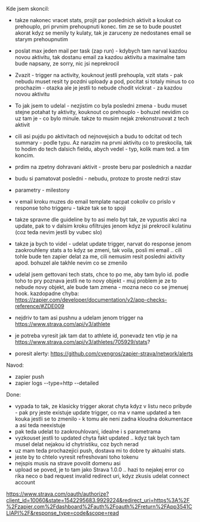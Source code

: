 Kde jsem skoncil:
 - takze nakonec vracet stats, projit par poslednich aktivit a koukat co prehouplo, pri prvnim prehoupnuti konec. tim ze se to bude poustet akorat kdyz se menily ty kulaty, tak je zaruceny ze nedostanes email se starym prehoupnutim
 - poslat max jeden mail per task (zap run) - kdybych tam narval kazdou novou aktivitu, tak dostanu email za kazdou aktivitu a maximalne tam bude napsany, ze sorry, nic jsi neprekrocil
 - Zvazit - trigger na activity, kouknout jestli prehoupla, vzit stats - pak nebudu muset resit ty pozdni uploady a pod, pocitat si totaly minus to co prochazim - otazka ale je jestli to nebude chodit vickrat - za kazdou novou aktivitu
 - To jak jsem to udelal - nezjistim co byla posledni zmena - budu muset stejne potahat ty aktivity, kouknout co prehouplo - bohuzel nevidim co uz tam je - co bylo minule. takze to musim nejak zrekonstruovat z tech aktivit
  - cili asi pujdu po aktivitach od nejnovejsich a budu to odcitat od tech summary - podle typu. Az narazim na prvni aktivitu co to preskocila, tak to hodim do tech dalsich fieldu, abych vedel - typ, kolik mam ted. a tim koncim.
  - prdim na zpetny dohravani aktivit - proste beru par poslednich a nazdar
  - budu si pamatovat posledni - nebudu, protoze to proste nedrzi stav
 
 - parametry - milestony
 - v email kroku muzes do email template nacpat cokoliv co prislo v response toho triggeru - takze tak se to spoji
 - takze spravne dle guideline by to asi melo byt tak, ze vypustis akci na update, pak to v dalsim kroku ofiltrujes jenom kdyz jsi prekrocil kulatinu (coz teda nevim jestli by vubec slo)
 - takze ja bych to videl - udelat update trigger, narvat do response jenom zaokrouhleny stats a to kdyz se zmeni, tak voila, posli mi email .. cili tohle bude ten zapier delat za me, cili nemusim resit posledni aktivity apod. bohuzel ale takhle nevim co se zmenilo

 - udelal jsem gettovani tech stats, chce to po me, aby tam bylo id. podle toho to pry poznava jestli ne to novy objekt - muj problem je ze to nebude novy objekt, ale bude tam zmena - mozna neco co se jmenuej hook. kazdopadne chyba: https://zapier.com/developer/documentation/v2/app-checks-reference/#ZDE009
 - nejdriv to tam asi pushnu a udelam jenom trigger na https://www.strava.com/api/v3/athlete 
 - je potreba vyresit jak tam dat to athlete id, ponevadz ten vtip je na https://www.strava.com/api/v3/athletes/705929/stats?
 - poresit alerty: https://github.com/cvengros/zapier-strava/network/alerts

Navod:
 - zapier push
 - zapier logs --type=http --detailed


Done:
 - vypada to tak, ze klasicky trigger akorat chyta kdyz v listu neco pribyde - pak pry jeste existuje update trigger, co ma v name updated a ten kouka jestli se to zmenilo - k tomu ale neni zadna kloudna dokumentace a asi teda neexistuje
 - pak teda udelat to zaokrouhlovani, idealne i s parametrama
 - vyzkouset jestli to updated chyta fakt updated .. kdyz tak bych tam musel delat nejakou id chytristiku, coz bych nerad
 - uz mam teda prochazejici push, dostava mi to dobre ty aktualni stats.
 - jeste by to chtelo vyresit refreshovani toho tokenu
 - nejspis musis na strave povolit domenu asi
 - upload se poved, je to tam jako Strava 1.0.0 .. hazi to nejakej error co rika neco o bad request invalid redirect uri, kdyz zkusis udelat connect account 

 https://www.strava.com/oauth/authorize?client_id=10060&state=1542295683.9929224&redirect_uri=https%3A%2F%2Fzapier.com%2Fdashboard%2Fauth%2Foauth%2Freturn%2FApp3541CLIAPI%2F&response_type=code&scope=read

